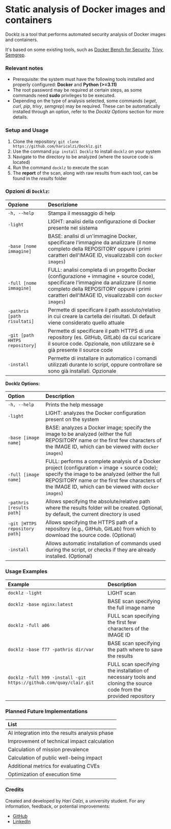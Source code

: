 # Static analysis of Docker images and containers
Docklz is a tool that performs automated security analysis of Docker images and containers.

It's based on some existing tools, such as [Docker Bench for Security](https://github.com/docker/docker-bench-security), [Trivy](https://github.com/aquasecurity/trivy), [Semgrep](https://github.com/semgrep/semgrep).

### Relevant notes
- Prerequisite: the system must have the following tools installed and properly configured: **Docker** and **Python (>=3.11)**
- The root password may be required at certain steps, as some commands need **sudo** privileges to be executed.
- Depending on the type of analysis selected, some commands (*wget*, *curl*, *pip*, *trivy*, *semgrep*) may be required. These can be automatically installed through an option, refer to the *Docklz Options* section for more details.

### Setup and Usage
1. Clone the repository: `git clone https://github.com/haricalzi/Docklz.git`
2. Use the command `pip install Docklz` to install `docklz` on your system
3. Navigate to the directory to be analyzed (where the source code is located)
4. Run the command `docklz` to execute the scan
5. The **report** of the scan, along with raw results from each tool, can be found in the *results* folder

### Opzioni di `Docklz`:
|Opzione|Descrizione|
|:---|:---|
|`-h, --help`|Stampa il messaggio di help|
|`-light`|LIGHT: analisi della configurazione di Docker presente nel sistema|
|`-base [nome immagine]`|BASE: analisi di un'immagine Docker, specificare l'immagine da analizzare (il nome completo della REPOSITORY oppure i primi caratteri dell'IMAGE ID, visualizzabili con `docker images`)|
|`-full [nome immagine]`|FULL: analisi completa di un progetto Docker (configurazione + immagine + source code), specificare l'immagine da analizzare (il nome completo della REPOSITORY oppure i primi caratteri dell'IMAGE ID, visualizzabili con `docker images`)|
|`-pathris [path risultati]`|Permette di specificare il path assoluto/relativo in cui creare la cartella dei risultati. Di default viene considerato quello attuale|
|`-git [path HHTPS repository]`|Permette di specificare il path HTTPS di una repository (es. GitHub, GitLab) da cui scaricare il source code. Opzionale, non utilizzare se è già presente il source code|
|`-install`|Permette di installare in automatico i comandi utilizzati durante lo script, oppure controllare se sono già installati. Opzionale|

**Docklz Options:**

| Option | Description |
|:---|:---|
| `-h, --help` | Prints the help message |
| `-light` | LIGHT: analyzes the Docker configuration present on the system |
| `-base [image name]` | BASE: analyzes a Docker image; specify the image to be analyzed (either the full REPOSITORY name or the first few characters of the IMAGE ID, which can be viewed with `docker images`) |
| `-full [image name]` | FULL: performs a complete analysis of a Docker project (configuration + image + source code); specify the image to be analyzed (either the full REPOSITORY name or the first few characters of the IMAGE ID, which can be viewed with `docker images`) |
| `-pathris [results path]` | Allows specifying the absolute/relative path where the results folder will be created. Optional, by default, the current directory is used |
| `-git [HTTPS repository path]` | Allows specifying the HTTPS path of a repository (e.g., GitHub, GitLab) from which to download the source code. (Optional) |
| `-install` | Allows automatic installation of commands used during the script, or checks if they are already installed. (Optional) |

### Usage Examples
| Example | Description |
|:---|:---|
| `docklz -light` | LIGHT scan |
| `docklz -base nginx:latest` | BASE scan specifying the full image name |
| `docklz -full a06` | FULL scan specifying the first few characters of the IMAGE ID |
| `docklz -base f77 -pathris dir/var` | BASE scan specifying the path where to save the results |
| `docklz -full h99 -install -git https://github.com/quay/clair.git` | FULL scan specifying the installation of necessary tools and cloning the source code from the provided repository |

### Planned Future Implementations
| List |
|:---|
| AI integration into the results analysis phase |
| Improvement of technical impact calculation |
| Calculation of mission prevalence |
| Calculation of public well-being impact |
| Additional metrics for evaluating CVEs |
| Optimization of execution time |

### Credits
Created and developed by *Hari Calzi*, a university student. For any information, feedback, or potential improvements:
- [GitHub](https://github.com/haricalzi)
- [LinkedIn](https://www.linkedin.com/in/haricalzi/)
